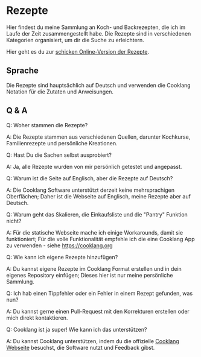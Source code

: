 # Rezepte

Hier findest du meine Sammlung an Koch- und Backrezepten, die ich im Laufe der Zeit zusammengestellt habe. Die Rezepte sind in verschiedenen Kategorien organisiert, um dir die Suche zu erleichtern.

Hier geht es du zur [schicken Online-Version der Rezepte](https://derphilipp.github.io/rezepte/index.html).

## Sprache

Die Rezepte sind hauptsächlich auf Deutsch und verwenden die Cooklang Notation für die Zutaten und Anweisungen.

## Q & A

Q: Woher stammen die Rezepte?

A: Die Rezepte stammen aus verschiedenen Quellen, darunter Kochkurse, Familienrezepte und persönliche Kreationen.

Q: Hast Du die Sachen selbst ausprobiert?

A: Ja, alle Rezepte wurden von mir persönlich getestet und angepasst.

Q: Warum ist die Seite auf Englisch, aber die Rezepte auf Deutsch?

A: Die Cooklang Software unterstützt derzeit keine mehrsprachigen Oberflächen; Daher ist die Webseite auf Englisch, meine Rezepte aber auf Deutsch.

Q: Warum geht das Skalieren, die Einkaufsliste und die "Pantry" Funktion nicht?

A: Für die statische Webseite mache ich einige Workarounds, damit sie funktioniert;
Für die volle Funktionalität empfehle ich die eine Cooklang App zu verwenden - siehe https://cooklang.org

Q: Wie kann ich eigene Rezepte hinzufügen?

A: Du kannst eigene Rezepte im Cooklang Format erstellen und in dein eigenes Repository einfügen; Dieses hier ist nur meine persönliche Sammlung.

Q: Ich hab einen Tippfehler oder ein Fehler in einem Rezept gefunden, was nun?

A: Du kannst gerne einen Pull-Request mit den Korrekturen erstellen oder mich direkt kontaktieren.

Q: Cooklang ist ja super! Wie kann ich das unterstützen?

A: Du kannst Cooklang unterstützen, indem du die offizielle [Cooklang Webseite](https://cooklang.org) besuchst, die Software nutzt und Feedback gibst.